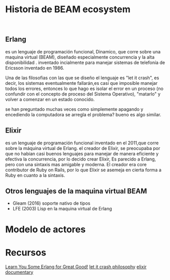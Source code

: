  # Historia de BEAM ecosystem
 
## Erlang
 es un lenguaje de programación funcional, Dinamico, que corre sobre una maquina virtual (BEAM), diseñado especialmente concurrencia y la alta disponibilidad .
 inventado incialmente para manejar sistemas de telefonía de Ericsson inventado en 1986.
 
 Una de las filosofias con las que se diseño el lenguaje es "let it crash", es decir, los sistemas eventualmente
 fallarán,es casí que imposible manejar todos los errores, entonces lo que hago es isolar el error en un proceso (no confundir con el concepto de proceso del Sistema Operativo),  "matarlo" y 
 volver a comenzar en un estado conocido.

 se han preguntado muchas veces como simplemente apagando y encediendo la computadora se arregla el problema?
 bueno es algo similar.

 ## Elixir
 es un lenguaje de programación funcional inventado en el 2011,que corre sobre la máquina virtual de Erlang.
 el creador de Elixir, se preocupaba por que no habian casi buenos lenguajes para manejar de manera eficiente y efectiva la concurrencia, por lo decido crear Elixir, Es parecido a Erlang, pero con una sintaxis mas amigable y moderna. El creador era core contributor de Ruby on Rails, por lo que Elixir se asemeja en cierta forma a Ruby en cuanto a la sintaxis.


## Otros lenguajes de la maquina virtual BEAM
- Gleam (2016) soporte nativo de tipos
- LFE (2003) Lisp en la maquina virtual de Erlang

# Modelo de actores


 



# Recursos
[Learn You Some Erlang for Great Good!](https://learnyousomeerlang.com/introduction#what-is-erlang)
[let it crash philosophy](https://www.youtube.com/watch?v=sz3tMPkl5hI)
[elixir documentary](https://www.youtube.com/watch?v=lxYFOM3UJzo)

